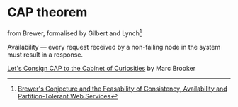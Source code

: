 # CAP theorem

from Brewer, formalised by Gilbert and Lynch[^cap]

Availability — every request received by a non-failing node in the system must result in a response.

[Let's Consign CAP to the Cabinet of Curiosities](https://brooker.co.za/blog/2024/07/25/cap-again.html) by Marc Brooker

[^cap]: [Brewer's Conjecture and the Feasability of Consistency, Availability and Partition-Tolerant Web Services](https://users.ece.cmu.edu/~adrian/731-sp04/readings/GL-cap.pdf)
